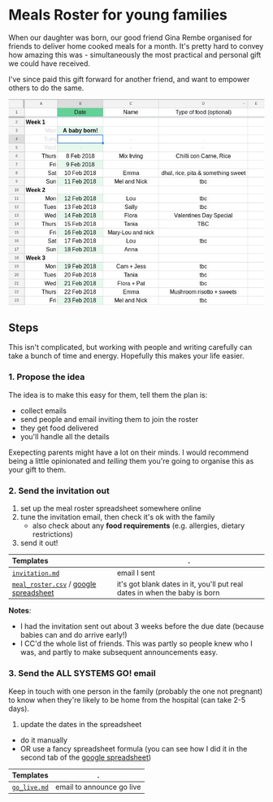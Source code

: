 # Meals Roster for young families

When our daughter was born, our good friend Gina Rembe organised for friends to deliver home cooked meals for a month.
It's pretty hard to convey how amazing this was - simultaneously the most practical and personal gift we could have received.

I've since paid this gift forward for another friend, and want to empower others to do the same.

![](meal_roster.jpg)

## Steps

This isn't complicated, but working with people and writing carefully can take a bunch of time and energy.
Hopefully this makes your life easier.

### 1. Propose the idea

The idea is to make this easy for them, tell them the plan is:
- collect emails
- send people and email inviting them to join the roster
- they get food delivered
- you'll handle all the details

Exepecting parents might have a lot on their minds.
I would recommend being a little opinionated and _telling_ them you're going to organise this as your gift to them.


### 2. Send the invitation out

1. set up the meal roster spreadsheet somewhere online
2. tune the invitation email, then check it's ok with the family
    - also check about any **food requirements** (e.g. allergies, dietary restrictions)
3. send it out!

Templates | .
:---|---
[`invitation.md`](invitation.md) | email I sent
[`meal_roster.csv`](meal_roster.csv) / [google spreadsheet](https://docs.google.com/spreadsheets/d/1z3fQdPHAPE_X6cvOC9jl6Ul1aP13hEWBDHP2lE6KfFU/edit?usp=sharing) | it's got blank dates in it, you'll put real dates in when the baby is born

**Notes**:
  - I had the invitation sent out about 3 weeks before the due date (because babies can and do arrive early!)
  - I CC'd the whole list of friends. This was partly so people knew who I was, and partly to make subsequent announcements easy.


### 3. Send the ALL SYSTEMS GO! email

Keep in touch with one person in the family (probably the one not pregnant) to know when they're likely to be home from the hospital (can take 2-5 days).

1. update the dates in the spreadsheet
  - do it manually
  - OR use a fancy spreadsheet formula (you can see how I did it in the second tab of the [google spreadsheet](https://docs.google.com/spreadsheets/d/1z3fQdPHAPE_X6cvOC9jl6Ul1aP13hEWBDHP2lE6KfFU/edit?usp=sharing))

Templates | .
:---|---
[`go_live.md`](go_live.md) | email to announce go live 





